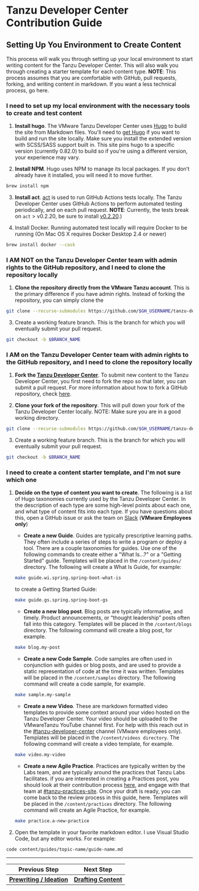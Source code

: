 # Tanzu Developer Center Contribution Guide


## Setting Up You Environment to Create Content

This process will walk you through setting up your local environment to start writing content for the Tanzu Developer Center. This will also walk you through creating a starter template for each content type. **NOTE**: This process assumes that you are comfortable with GitHub, pull requests, forking, and writing content in markdown. If you want a less technical process, go here.


### I need to set up my local environment with the necessary tools to create and test content

1. **Install hugo**. The VMware Tanzu Developer Center uses [Hugo](https://gohugo.io/) to build the site from Markdown files. You'll need to [get Hugo](https://gohugo.io/getting-started/installing/) if you want to build and run the site locally. Make sure you install the extended version with SCSS/SASS support built in. This site pins hugo to a specific version (currently 0.82.0) to build so if you're using a different version, your experience may vary.

2. **Install NPM**. Hugo uses NPM to manage its local packages. If you don’t already have it installed, you will need it to move further.

```bash
brew install npm
```

3. **Install act**. [act](https://github.com/nektos/act/releases/tag/v0.2.20) is used to run GitHub Actions tests locally. The Tanzu Developer Center uses GitHub Actions to perform automated testing periodically, and on each pull request. **NOTE**: Currently, the tests break on `act` > v0.2.20, be sure to install [v0.2.20](https://github.com/nektos/act/releases/tag/v0.2.20).)

4. Install Docker. Running automated test locally will require Docker to be running (On Mac OS X requires Docker Desktop 2.4 or newer)

```bash
brew install docker --cask
```

### I **AM NOT** on the Tanzu Developer Center team with admin rights to the GitHub repository, and I need to clone the repository locally

1. **Clone the repository directly from the VMware Tanzu account**. This is the primary difference if you have admin rights. Instead of forking the repository, you can simply clone the 

```bash
git clone --recurse-submodules https://github.com/$GH_USERNAME/tanzu-dev-portal.git
```

3. Create a working feature branch. This is the branch for which you will eventually submit your pull request.

```bash
git checkout -b $BRANCH_NAME
```

### I **AM** on the Tanzu Developer Center team with admin rights to the GitHub repository, and I need to clone the repository locally
1. **Fork the [Tanzu Developer Center](https://github.com/vmware-tanzu/tanzu-dev-portal)**. To submit new content to the Tanzu Developer Center, you first need to fork the repo so that later, you can submit a pull request. For more information about how to fork a GitHub repository, check [here](https://docs.github.com/en/github/getting-started-with-github/quickstart/fork-a-repo).

2. **Clone your fork of the repository**. This will pull down your fork of the Tanzu Developer Center locally. NOTE: Make sure you are in a good working directory. 

```bash
git clone --recurse-submodules https://github.com/$GH_USERNAME/tanzu-dev-portal.git
```

3. Create a working feature branch. This is the branch for which you will eventually submit your pull request.

```bash
git checkout -b $BRANCH_NAME
```


### I need to create a content starter template, and I'm not sure which one

1. **Decide on the type of content you want to create**. The following is a list of Hugo taxonomies currently used by the Tanzu Developer Center. In the description of each type are some high-level points about each one, and what type of content fits into each type. If you have questions about this, open a GitHub issue or ask the team on [Slack](https://vmware.slack.com/archives/C011DRHHDTL) (**VMware Employees only**)

    * **Create a new Guide**. Guides are typically prescriptive learning paths. They often include a series of steps to write a program or deploy a tool. There are a couple taxonomies for guides. Use one of the following commands to create either a "What Is...?" or a "Getting Started" guide. Templates will be placed in the `/content/guides/` directory. The following will create a What Is Guide, for example:

    ```bash
    make guide.wi.spring.spring-boot-what-is
    ```
    to create a Getting Started Guide:
    ```bash
    make guide.gs.spring.spring-boot-gs
    ```

   * **Create a new blog post**. Blog posts are typically informative, and timely. Product announcements, or “thought leadership” posts often fall into this category. Templates will be placed in the `/content/blogs` directory. The following command will create a blog post, for example. 

   ```bash
   make blog.my-post
   ```

   * **Create a new Code Sample**. Code samples are often used in conjunction with guides or blog posts, and are used to provide a static representation of code at the time it was written. Templates will be placed in the `/content/samples` directory. The following command will create a code sample, for example. 

   ```bash
   make sample.my-sample
   ```

   * **Create a new Video**. These are markdown formatted video templates to provide some context around your video hosted on the Tanzu Developer Center. Your video should be uploaded to the VMwareTanzu YouTube channel first. For help with this reach out in the [#tanzu-developer-center](https://vmware.slack.com/archives/C011DRHHDTL) channel (VMware employees only). Templates will be placed in the `/content/videos directory`. The following command will create a video template, for example.

   ```bash
   make video.my-video
   ```

   * **Create a new Agile Practice**. Practices are typically written by the Labs team, and are typically around the practices that Tanzu Labs facilitates. if you are interested in creating a Practices post, you should look at their contribution process [here](https://confluence.eng.vmware.com/display/VPL/Contributing+to+the+Tanzu+Practices), and engage with that team at [#tanzu-practices-site](https://vmware.slack.com/archives/CA5D97T6H). Once your draft is ready, you can come back to the review process in this guide, here. Templates will be placed in the `/content/practices` directory. The following command will create an Agile Practice, for example.

    ```bash
    make practice.a-new-practice
    ```

2. Open the template in your favorite markdown editor. I use Visual Studio Code, but any editor works. For example:
```bash
code content/guides/topic-name/guide-name.md
```

---

| Previous Step | Next Step |
| ------------- | --------- |
| **[Prewriting / Ideation](gh1-prewriting-ideation.md)** | **[Drafting Content](gh3-drafting-content.md)** |